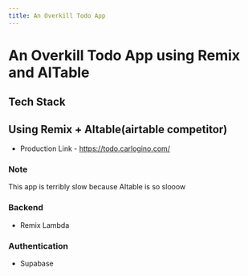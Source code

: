 ```yaml
---
title: An Overkill Todo App
---
```

# An Overkill Todo App using Remix and AITable

## Tech Stack
## Using Remix + AItable(airtable competitor)
- Production Link - https://todo.carlogino.com/
  
### Note
This app is terribly slow because AItable is so slooow

### Backend
- Remix Lambda
### Authentication
- Supabase